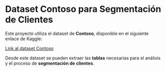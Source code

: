 # Dataset Contoso para Segmentación de Clientes

Este proyecto utiliza el dataset de **Contoso**, disponible en el siguiente enlace de Kaggle:

[Link al dataset Contoso](https://www.kaggle.com/datasets/bhanuthakurr/cleaned-contoso-dataset)

Desde este dataset se pueden extraer las **tablas** necesarias para el análisis y el proceso de **segmentación de clientes**.
